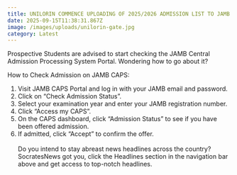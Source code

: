 ```yaml
---
title: UNILORIN COMMENCE UPLOADING OF 2025/2026 ADMISSION LIST TO JAMB CAPS
date: 2025-09-15T11:38:31.867Z
image: /images/uploads/unilorin-gate.jpg
category: Latest
---
```

Prospective Students are advised to start checking the JAMB Central Admission Processing System Portal. Wondering how to go about it?

How to Check Admission on JAMB CAPS:

1. Visit JAMB CAPS Portal and log in with your JAMB email and password.
2. Click on “Check Admission Status”.
3. Select your examination year and enter your JAMB registration number.
4. Click “Access my CAPS”.
5. On the CAPS dashboard, click “Admission Status” to see if you have been offered admission.
6. If admitted, click “Accept” to confirm the offer.\
   \
   D﻿o you intend to stay abreast news headlines across the country? SocratesNews got you, click the Headlines section in the navigation bar above and get access to top-notch headlines.
